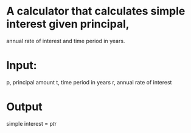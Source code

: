 # A calculator that calculates simple interest given principal, 
annual rate of interest and time period in years.

# Input:
   p, principal amount
   t, time period in years
   r, annual rate of interest
   
# Output
   simple interest = p*t*r
